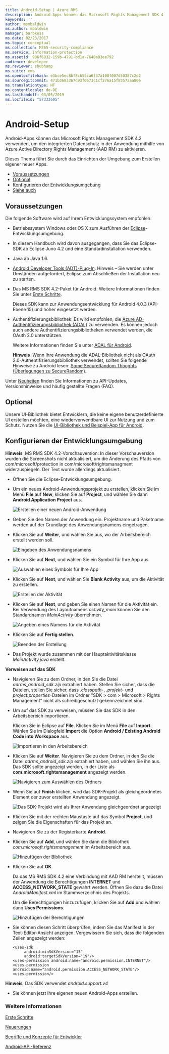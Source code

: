 ```yaml
---
title: Android-Setup | Azure RMS
description: Android-Apps können das Microsoft Rights Management SDK 4.2 verwenden, um den integrierten Datenschutz in ihrer Anwendung zu aktivieren.
keywords: ''
author: msmbaldwin
ms.author: mbaldwin
manager: barbkess
ms.date: 02/23/2017
ms.topic: conceptual
ms.collection: M365-security-compliance
ms.service: information-protection
ms.assetid: 986f6932-159b-4791-bd1a-7640a83ee792
audience: developer
ms.reviewer: shubhamp
ms.suite: ems
ms.openlocfilehash: e3bce5ec86f8c655ca6f37a108f007d50387c2d2
ms.sourcegitcommit: 471b3683367d93f0673c1cf276a15f83572aa80e
ms.translationtype: HT
ms.contentlocale: de-DE
ms.lasthandoff: 03/05/2019
ms.locfileid: "57333605"
---
```

# <a name="android-setup"></a>Android-Setup

Android-Apps können das Microsoft Rights Management SDK 4.2 verwenden, um den integrierten Datenschutz in der Anwendung mithilfe von Azure Active Directory Rights Management (AAD RM) zu aktivieren.

Dieses Thema führt Sie durch das Einrichten der Umgebung zum Erstellen eigener neuer Apps.

-   [Voraussetzungen](#prerequisites)
-   [Optional](#optional)
-   [Konfigurieren der Entwicklungsumgebung](#configuring-your-development-environment)
-   [Siehe auch](#see-also)

## <a name="prerequisites"></a>Voraussetzungen

Die folgende Software wird auf Ihrem Entwicklungssystem empfohlen:

-   Betriebssystem Windows oder OS X zum Ausführen der [Eclipse](https://www.oracle.com/technetwork/java/javase/downloads/jre7-downloads-1880261.html)-Entwicklungsumgebung.
-   In diesem Handbuch wird davon ausgegangen, dass Sie das Eclipse-SDK ab Eclipse Juno 4.2 und eine Standardinstallation verwenden.
-   Java ab Java 1.6.
-   [Android Developer Tools (ADT)-Plug-In](https://developer.android.com/studio/install). Hinweis – Sie werden unter Umständen aufgefordert, Eclipse zum Abschließen der Installation neu zu starten.

     

-   Das MS RMS SDK 4.2-Paket für Android. Weitere Informationen finden Sie unter [Erste Schritte](get-started.md).

    Dieses SDK kann zur Anwendungsentwicklung für Android 4.0.3 (API-Ebene 15) und höher eingesetzt werden.

-   Authentifizierungsbibliothek: Es wird empfohlen, die [Azure AD-Authentifizierungsbibliothek (ADAL)](https://msdn.microsoft.com/library/jj573266.aspx) zu verwenden. Es können jedoch auch andere Authentifizierungsbibliotheken verwendet werden, die OAuth 2.0 unterstützen.

    Weitere Informationen finden Sie unter [ADAL für Android](https://github.com/MSOpenTech/azure-activedirectory-library-for-android).

    **Hinweis**  Wenn Ihre Anwendung die ADAL-Bibliothek nicht als OAuth 2.0-Authentifizierungsbibliothek verwendet, sollten Sie folgende Hinweise zu Android lesen: [Some SecureRandom Thoughts (Überlegungen zu SecureRandom)](https://android-developers.blogspot.com/2013/08/some-securerandom-thoughts.html).

     

Unter [Neuheiten](release-notes.md) finden Sie Informationen zu API-Updates, Versionshinweise und häufig gestellte Fragen (FAQ).

## <a name="optional"></a>Optional

Unsere UI-Bibliothek bietet Entwicklern, die keine eigene benutzerdefinierte UI erstellen möchten, eine wiederverwendbare UI zur Nutzung und zum Schutz. Nutzen Sie die [UI-Bibliothek und Beispiel-App für Android](https://github.com/AzureAD/rms-sdk-ui-for-android).

## <a name="configuring-your-development-environment"></a>Konfigurieren der Entwicklungsumgebung

**Hinweis**  MS RMS SDK 4.2-Vorschauversion: In dieser Vorschauversion wurden die Screenshots nicht aktualisiert, um die Änderung des Pfads von com/microsoft/protection in com/microsoft/rightsmanagment widerzuspiegeln. Der Text wurde allerdings aktualisiert.

 
-   Öffnen Sie die Eclipse-Entwicklungsumgebung.
-   Um ein neues Android-Anwendungsprojekt zu erstellen, klicken Sie im Menü **File** auf **New**, klicken Sie auf **Project**, und wählen Sie dann **Android Application Project** aus.

    ![Erstellen einer neuen Android-Anwendung](../media/Android-setup-01c.png)

-   Geben Sie den Namen der Anwendung ein. Projektname und Paketname werden auf der Grundlage des Anwendungsnamens eingetragen.
-   Klicken Sie auf **Weiter**, und wählen Sie aus, wo der Arbeitsbereich erstellt werden soll.

    ![Eingeben des Anwendungsnamens](../media/Android-setup-02a.jpg)

-   Klicken Sie auf **Next**, und wählen Sie ein Symbol für Ihre App aus.

    ![Auswählen eines Symbols für Ihre App](../media/Android-setup-03.png)

-   Klicken Sie auf **Next**, und wählen Sie **Blank Activity** aus, um die Aktivität zu erstellen.

    ![Erstellen der Aktivität](../media/Android-setup-04.png)

-   Klicken Sie auf **Next**, und geben Sie einen Namen für die Aktivität ein. Bei Verwendung des Layoutnamens *activity\_main* können Sie den Standardnamen *MainActivity* übernehmen.

    ![Angeben eines Namens für die Aktivität](../media/Android-setup-05a.jpg)

-   Klicken Sie auf **Fertig stellen**.

    ![Beenden der Erstellung](../media/Android-setup-06.jpg)

-   Das Projekt wurde zusammen mit der Hauptaktivitätsklasse *MainActivity.java* erstellt.

**Verweisen auf das SDK**

- Navigieren Sie zu dem Ordner, in den Sie die Datei *adrms\_android\_sdk.zip* extrahiert haben. Stellen Sie sicher, dass die Dateien, stellen Sie sicher, dass *.classpath*-, *.projekt*- und *project.properties*-Dateien im Ordner "SDK > com > Microsoft > Rights Management" nicht als schreibgeschützt gekennzeichnet sind.
- Um auf das SDK zu verweisen, müssen Sie das SDK in den Arbeitsbereich importieren.

  Klicken Sie in Eclipse auf **File**. Klicken Sie im Menü **File** auf **Import**. Wählen Sie im Dialogfeld **Import** die Option **Android / Existing Android Code into Workspace** aus.

  ![Importieren in den Arbeitsbereich](../media/Android-setup-07.png)

- Klicken Sie auf **Weiter**. Navigieren Sie zu dem Ordner, in den Sie die Datei *adrms\_android\_sdk.zip* extrahiert haben, und wählen Sie ihn aus. Das SDK sollte angezeigt werden, in der Liste als **com.microsoft.rightsmanagement** angezeigt werden.

  ![Navigieren zum Auswählen des Ordners](../media/Android-setup-08c.jpg)

- Wenn Sie auf **Finish** klicken, wird das SDK-Projekt als gleichgeordnetes Element der zuvor erstellten Anwendung angezeigt.

  ![Das SDK-Projekt wird als Ihrer Anwendung gleichgeordnet angezeigt](../media/Android-setup-09.jpg)

- Klicken Sie mit der rechten Maustaste auf das Symbol **Project**, und zeigen Sie die Eigenschaften für das Projekt an.
- Navigieren Sie zu der Registerkarte **Android**.
- Klicken Sie auf **Add**, und wählen Sie dann die Bibliothek *com.microsoft.rightsmanagement* im Arbeitsbereich aus.

  ![Hinzufügen der Bibliothek](../media/Android-setup-10b.jpg)

- Klicken Sie auf **OK**.

  Da das MS RMS SDK 4.2 eine Verbindung mit AAD RM herstellt, müssen der Anwendung die Berechtigungen **INTERNET** und **ACCESS\_NETWORK\_STATE** gewährt werden. Öffnen Sie dazu die Datei *AndroidManifest.xml* im Stammverzeichnis des Projekts.

  Um die Berechtigungen hinzuzufügen, klicken Sie auf **Add** und wählen dann **Uses Permissions**.

  ![Hinzufügen der Berechtigungen](../media/Android-setup-11d.jpg)

- Sie können diesen Schritt überprüfen, indem Sie das Manifest in der Text-Editor-Ansicht anzeigen. Vergewissern Sie sich, dass die folgenden Zeilen angezeigt werden:

  ```
  <uses-sdk
       android:minSdkVersion="15"
       android:targetSdkVersion="19"/>
  <uses-permission android:name="android.permission.INTERNET"/>
  <uses-permission android:name="android.permission.ACCESS_NETWORK_STATE"/>
  <uses-permission/>
  ```

**Hinweis**  Das SDK verwendet *android.support.v4*

-   Sie können jetzt Ihre eigenen neuen Android-Apps erstellen.

### <a name="see-also"></a>Weitere Informationen

[Erste Schritte](get-started.md)

[Neuerungen](release-notes.md)

[Begriffe und Konzepte für Entwickler](core-concepts.md)

[Android-API-Referenz](https://msdn.microsoft.com/library/dn758245.aspx)


